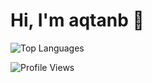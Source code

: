 # Hi, I'm aqtanb 👋

![Top Languages](https://github-readme-stats.vercel.app/api/top-langs/?username=aqtanb&layout=compact&theme=dark)

![Profile Views](https://komarev.com/ghpvc/?username=aqtanb&label=Profile%20views&color=0e75b6&style=flat)
